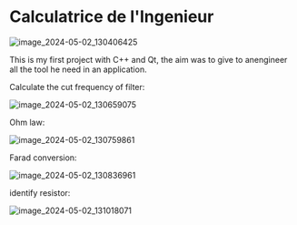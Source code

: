 <h1>Calculatrice de l'Ingenieur</h1>

![image_2024-05-02_130406425](https://github.com/Mika-42/Calculatrice-de-l-Ingenieur/assets/95251210/c44909a9-58f5-4135-927f-0a084e8898b7)

<p>This is my first project with C++ and Qt, the aim was to give to anengineer all the tool he need in an application.</p>

Calculate the cut frequency of filter:

![image_2024-05-02_130659075](https://github.com/Mika-42/Calculatrice-de-l-Ingenieur/assets/95251210/29f9213b-5143-4603-8846-2559d9a77241)


Ohm law:

![image_2024-05-02_130759861](https://github.com/Mika-42/Calculatrice-de-l-Ingenieur/assets/95251210/3ea25048-6f84-4005-8fd9-69a0c19cc40c)


Farad conversion:

![image_2024-05-02_130836961](https://github.com/Mika-42/Calculatrice-de-l-Ingenieur/assets/95251210/4baef245-ce1e-4226-af02-58fa8c383bb7)


identify resistor:

![image_2024-05-02_131018071](https://github.com/Mika-42/Calculatrice-de-l-Ingenieur/assets/95251210/4a122aae-6c9c-4320-ad6f-3a5110b0f89b)
